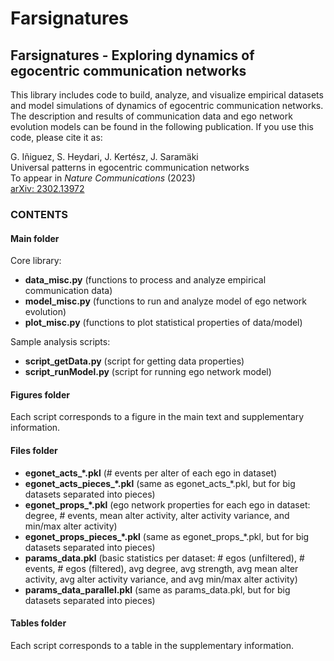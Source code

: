 # Farsignatures

## Farsignatures - Exploring dynamics of egocentric communication networks

This library includes code to build, analyze, and visualize empirical datasets and model simulations of dynamics of egocentric communication networks. The description and results of communication data and ego network evolution models can be found in the following publication. If you use this code, please cite it as:

G. Iñiguez, S. Heydari, J. Kertész, J. Saramäki  
Universal patterns in egocentric communication networks  
To appear in *Nature Communications* (2023)  
[arXiv: 2302.13972](https://arxiv.org/abs/2302.13972)


### CONTENTS

#### Main folder

Core library:
- **data_misc.py** (functions to process and analyze empirical communication data)
- **model_misc.py** (functions to run and analyze model of ego network evolution)
- **plot_misc.py** (functions to plot statistical properties of data/model)

Sample analysis scripts:
- **script_getData.py** (script for getting data properties)
- **script_runModel.py** (script for running ego network model)

#### Figures folder

Each script corresponds to a figure in the main text and supplementary information.

#### Files folder

- **egonet_acts_\*.pkl** (# events per alter of each ego in dataset)
- **egonet_acts_pieces_\*.pkl** (same as egonet_acts_\*.pkl, but for big datasets separated into pieces)
- **egonet_props_\*.pkl** (ego network properties for each ego in dataset: degree, # events, mean alter activity, alter activity variance, and min/max alter activity)
- **egonet_props_pieces_\*.pkl** (same as egonet_props_\*.pkl, but for big datasets separated into pieces)
- **params_data.pkl** (basic statistics per dataset: # egos (unfiltered), # events, # egos (filtered), avg degree, avg strength, avg mean alter activity, avg alter activity variance, and avg min/max alter activity)
- **params_data_parallel.pkl** (same as params_data.pkl, but for big datasets separated into pieces)

#### Tables folder

Each script corresponds to a table in the supplementary information.
